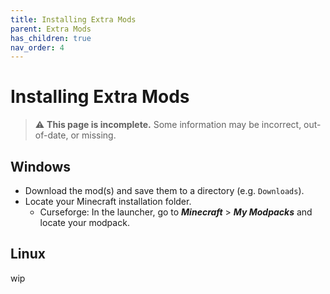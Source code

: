 ```yaml
---
title: Installing Extra Mods
parent: Extra Mods
has_children: true
nav_order: 4
---
```


# Installing Extra Mods
> ⚠ **This page is incomplete.** Some information may be incorrect, out-of-date, or missing.

## Windows
- Download the mod(s) and save them to a directory (e.g. `Downloads`).
- Locate your Minecraft installation folder.
   - Curseforge: In the launcher, go to ***Minecraft*** > ***My Modpacks*** and locate your modpack.

## Linux
wip
